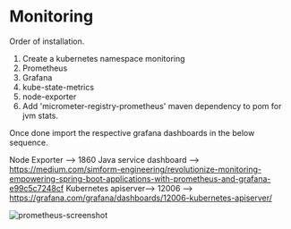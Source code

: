 # Monitoring


Order of installation.

1. Create a kubernetes namespace  monitoring
2. Prometheus
3. Grafana
4. kube-state-metrics
5. node-exporter
6. Add 'micrometer-registry-prometheus' maven dependency to pom for jvm stats.

Once done import the respective grafana dashboards in the below sequence.

Node Exporter --> 1860
Java service dashboard --> https://medium.com/simform-engineering/revolutionize-monitoring-empowering-spring-boot-applications-with-prometheus-and-grafana-e99c5c7248cf
Kubernetes apiserver--> 12006 --> https://grafana.com/grafana/dashboards/12006-kubernetes-apiserver/



![prometheus-screenshot](https://github.com/Nuwas/Monitoring/assets/32307939/70bed845-68a9-4c68-a6c1-da5db111db2b)



